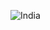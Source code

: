 ![India](https://upload.wikimedia.org/wikipedia/en/thumb/4/41/Flag_of_India.svg/800px-Flag_of_India.svg.png)
